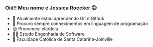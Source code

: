 ### Oiii!! Meu nome é Jessica Roecker 😊



- 🌱 Atualmente estou aprendendo Git e Github
- 🤔 Procuro sempre conhecimentos em linguagem de programação
- 😄 Pronomes: ela/dela
- 👩‍🎓 Estudo Engenharia de Software
- 🏫 Faculdade Católica de Santa Catarina-Joinville

<div align="center">
  <a href="https://github.com/JessicaRoecker">
  
</div>

  
  
 



